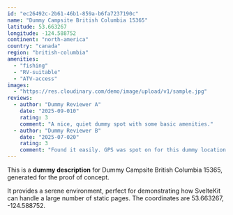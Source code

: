 ```yaml
---
id: "ec26492c-2b61-46b1-859a-b6fa7237190c"
name: "Dummy Campsite British Columbia 15365"
latitude: 53.663267
longitude: -124.588752
continent: "north-america"
country: "canada"
region: "british-columbia"
amenities:
  - "fishing"
  - "RV-suitable"
  - "ATV-access"
images:
  - "https://res.cloudinary.com/demo/image/upload/v1/sample.jpg"
reviews:
  - author: "Dummy Reviewer A"
    date: "2025-09-010"
    rating: 3
    comment: "A nice, quiet dummy spot with some basic amenities."
  - author: "Dummy Reviewer B"
    date: "2025-07-020"
    rating: 3
    comment: "Found it easily. GPS was spot on for this dummy location."
---
```


This is a **dummy description** for Dummy Campsite British Columbia 15365, generated for the proof of concept.

It provides a serene environment, perfect for demonstrating how SvelteKit can handle a large number of static pages. The coordinates are 53.663267, -124.588752.
